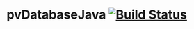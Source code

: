 # pvDatabaseJava [![Build Status](https://travis-ci.org/epics-base/pvDatabaseJava.svg?branch=master)](https://travis-ci.org/epics-base/pvDatabaseJava)


